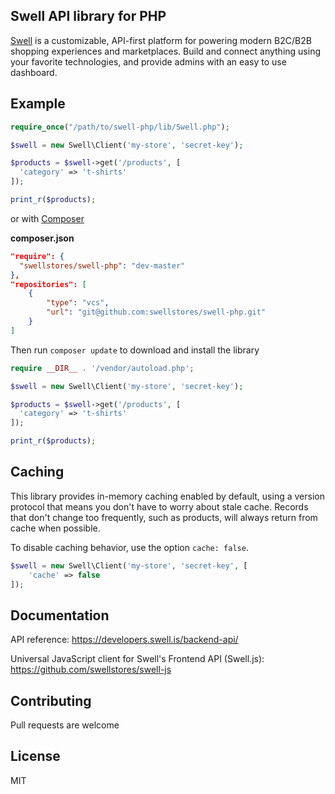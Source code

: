 ## Swell API library for PHP

[Swell](https://www.swell.is) is a customizable, API-first platform for powering modern B2C/B2B shopping experiences and marketplaces. Build and connect anything using your favorite technologies, and provide admins with an easy to use dashboard.

## Example

```php
require_once("/path/to/swell-php/lib/Swell.php");

$swell = new Swell\Client('my-store', 'secret-key');

$products = $swell->get('/products', [
  'category' => 't-shirts'
]);

print_r($products);
```

or with [Composer](https://getcomposer.org/doc/05-repositories.md#vcs)

__composer.json__
```json
"require": {
  "swellstores/swell-php": "dev-master"
},
"repositories": [
	{
		"type": "vcs",
		"url": "git@github.com:swellstores/swell-php.git"
	}
]
```

Then run `composer update` to download and install the library

```php
require __DIR__ . '/vendor/autoload.php';

$swell = new Swell\Client('my-store', 'secret-key');

$products = $swell->get('/products', [
  'category' => 't-shirts'
]);

print_r($products);

```

## Caching

This library provides in-memory caching enabled by default, using a version protocol that means you don't have to worry about stale cache. Records that don't change too frequently, such as products, will always return from cache when possible.

To disable caching behavior, use the option `cache: false`.

```php
$swell = new Swell\Client('my-store', 'secret-key', [
	'cache' => false
]);
```

## Documentation

API reference: https://developers.swell.is/backend-api/

Universal JavaScript client for Swell's Frontend API (Swell.js): https://github.com/swellstores/swell-js

## Contributing

Pull requests are welcome

## License

MIT
